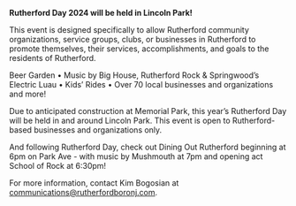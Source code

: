 **Rutherford Day 2024 will be held in Lincoln Park!**

This event is designed specifically to allow Rutherford community organizations, service groups, clubs, or businesses in Rutherford to promote themselves, their services, accomplishments, and goals to the residents of Rutherford.

Beer Garden • Music by Big House, Rutherford Rock & Springwood’s Electric Luau •  Kids’ Rides • Over 70 local businesses and organizations and more!

Due to anticipated construction at Memorial Park, this year’s Rutherford Day will be held in and around Lincoln Park. This event is open to Rutherford-based businesses and organizations only. 

And following Rutherford Day, check out Dining Out Rutherford beginning at 6pm on Park Ave - with music by Mushmouth at 7pm and opening act School of Rock at 6:30pm!

For more information, contact Kim Bogosian at communications@rutherfordboronj.com.
